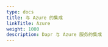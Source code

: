 ```yaml
---
type: docs
title: 与 Azure 的集成
linkTitle: Azure
weight: 1000
description: Dapr 与 Azure 服务的集成
---
```

